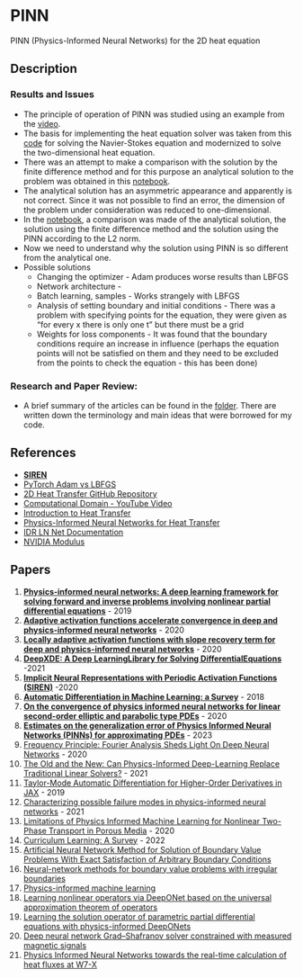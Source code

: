 # PINN
 PINN (Physics-Informed Neural Networks) for the 2D heat equation

## Description

### Results and Issues
   - The principle of operation of PINN was studied using an example from the [video](https://www.youtube.com/watch?v=G_hIppUWcsc&ab_channel=JousefMuradLITE).
   - The basis for implementing the heat equation solver was taken from this [code](https://github.com/Samson-Mano/2D_Heat_transfer) for solving the Navier-Stokes equation and modernized to solve the two-dimensional heat equation.
   - There was an attempt to make a comparison with the solution by the finite difference method and for this purpose an analytical solution to the problem was obtained in this [notebook](OscillatorAndHeat.ipynb).
   - The analytical solution has an asymmetric appearance and apparently is not correct. Since it was not possible to find an error, the dimension of the problem under consideration was reduced to one-dimensional.
   - In the [notebook](StationaryTest.ipynb), a comparison was made of the analytical solution, the solution using the finite difference method and the solution using the PINN according to the L2 norm.
   - Now we need to understand why the solution using PINN is so different from the analytical one.
   - Possible solutions
     * Changing the optimizer - Adam produces worse results than LBFGS
     * Network architecture - 
     * Batch learning, samples - Works strangely with LBFGS
     * Analysis of setting boundary and initial conditions - There was a problem with specifying points for the equation, they were given as “for every x there is only one t” but there must be a grid
     * Weights for loss components - It was found that the boundary conditions require an increase in influence (perhaps the equation points will not be satisfied on them and they need to be excluded from the points to check the equation - this has been done)
### Research and Paper Review:
   - A brief summary of the articles can be found in the [folder](docs/research/). There are written down the terminology and main ideas that were borrowed for my code.

## References
- [**SIREN**](https://github.com/vsitzmann/siren/tree/master)
- [PyTorch Adam vs LBFGS](https://github.com/youli-jlu/PyTorch_Adam_vs_LBFGS)
- [2D Heat Transfer GitHub Repository](https://github.com/Samson-Mano/2D_Heat_transfer)
- [Computational Domain - YouTube Video](https://www.youtube.com/watch?v=ISp-hq6AH3Q&t=211s&ab_channel=ComputationalDomain)
- [Introduction to Heat Transfer](https://inductiva.ai/blog/article/heat-1-an-introduction)
- [Physics-Informed Neural Networks for Heat Transfer](https://inductiva.ai/blog/article/heat-2-pinn)
- [IDR LN Net Documentation](https://idrlnet.readthedocs.io/en/latest/index.html)
- [NVIDIA Modulus](https://developer.nvidia.com/modulus)

## Papers
1. [**Physics-informed neural networks: A deep learning framework for solving forward and inverse problems involving nonlinear partial differential equations**](https://www.sciencedirect.com/science/article/abs/pii/S0021999118307125) - 2019
2. [**Adaptive activation functions accelerate convergence in deep
and physics-informed neural networks**](https://arxiv.org/pdf/1906.01170.pdf) - 2020
3. [**Locally adaptive activation functions with slope recovery term for deep and physics-informed neural networks**](https://arxiv.org/pdf/1909.12228.pdf) - 2020
4. [**DeepXDE: A Deep LearningLibrary for Solving DifferentialEquations**](https://epubs.siam.org/doi/epdf/10.1137/19M1274067) -2021
5. [**Implicit Neural Representations with Periodic Activation Functions (SIREN)**](https://arxiv.org/abs/2006.09661) -2020
6. [**Automatic Differentiation in Machine Learning: a Survey**](https://arxiv.org/pdf/1502.05767.pdf) - 2018
7. [**On the convergence of physics informed neural networks for linear second-order elliptic and parabolic type PDEs**](https://arxiv.org/pdf/2004.01806.pdf) - 2020
8. [**Estimates on the generalization error of Physics Informed Neural Networks (PINNs) for approximating PDEs**](https://arxiv.org/pdf/2006.16144.pdf) - 2023
9. [Frequency Principle: Fourier Analysis Sheds Light On Deep Neural Networks](https://arxiv.org/pdf/1901.06523.pdf) - 2020
10. [The Old and the New: Can Physics-Informed Deep-Learning Replace Traditional Linear Solvers?](https://arxiv.org/pdf/2103.09655.pdf) - 2021
11. [Taylor-Mode Automatic Differentiation for Higher-Order Derivatives in JAX](https://openreview.net/pdf?id=SkxEF3FNPH) - 2019
12. [Characterizing possible failure modes in physics-informed neural networks](https://arxiv.org/pdf/2109.01050.pdf) - 2021
13. [Limitations of Physics Informed Machine Learning for Nonlinear Two-Phase Transport in Porous Media](https://www.researchgate.net/publication/343111185_Limitations_of_Physics_Informed_Machine_Learning_for_Nonlinear_Two-Phase_Transport_in_Porous_Media) - 2020
14. [Curriculum Learning: A Survey](https://arxiv.org/pdf/2101.10382.pdf) - 2022
15. [Artificial Neural Network Method for Solution of Boundary Value Problems With Exact Satisfaction of Arbitrary Boundary Conditions](https://ieeexplore.ieee.org/stamp/stamp.jsp?tp=&arnumber=5061501)
16. [Neural-network methods for boundary value problems with irregular boundaries](https://ieeexplore.ieee.org/stamp/stamp.jsp?tp=&arnumber=870037)
17. [Physics-informed machine learning](https://www.nature.com/articles/s42254-021-00314-5)
18. [Learning nonlinear operators via DeepONet based on the universal approximation theorem of operators](https://www.nature.com/articles/s42256-021-00302-5)
19. [Learning the solution operator of parametric partial differential equations with physics-informed DeepONets](https://www.science.org/doi/full/10.1126/sciadv.abi8605)
20. [Deep neural network Grad–Shafranov solver constrained with measured magnetic signals](https://iopscience.iop.org/article/10.1088/1741-4326/ab555f)
21. [Physics Informed Neural Networks towards the real-time calculation of heat fluxes at W7-X](https://www.sciencedirect.com/science/article/pii/S2352179123000406#b0040)